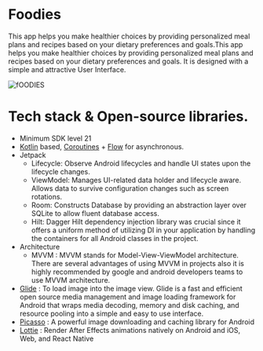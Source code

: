 # Foodies
 This app helps you make healthier choices by providing personalized meal plans and recipes based on your dietary preferences and goals.This app helps you make healthier choices by providing personalized meal plans and recipes based on your dietary preferences and goals. It is designed with a simple and attractive User Interface. 

 
 ![fOODIES](https://user-images.githubusercontent.com/87520905/230575152-3eee5a08-a6d4-47de-b80a-d12ede1993eb.png)
 
# Tech stack & Open-source libraries. 
- Minimum SDK level 21
- [Kotlin](https://kotlinlang.org/) based, [Coroutines](https://developer.android.com/kotlin/coroutines) + [Flow](https://kotlinlang.org/api/kotlinx.coroutines/kotlinx-coroutines-core/kotlinx.coroutines.flow/) for asynchronous.
- Jetpack
  - Lifecycle: Observe Android lifecycles and handle UI states upon the lifecycle changes.
  - ViewModel: Manages UI-related data holder and lifecycle aware. Allows data to survive configuration changes such as screen rotations.
  - Room: Constructs Database by providing an abstraction layer over SQLite to allow fluent database access.
  - Hilt: Dagger Hilt dependency injection library was crucial since it offers a uniform method of utilizing DI in your application by handling the containers for all Android classes in the project.
-  Architecture 
   - MVVM : MVVM stands for Model-View-ViewModel architecture. There are several advantages of using MVVM in projects also it is highly recommended by google and android developers teams to use MVVM architecture.
- [Glide](https://github.com/bumptech/glide) : To load image into the image view. Glide is a fast and efficient open source media management and image loading framework for Android that wraps media decoding, memory and disk caching, and resource pooling into a simple and easy to use interface.
- [Picasso](https://github.com/square/picasso) : A powerful image downloading and caching library for Android
- [Lottie](https://github.com/airbnb/lottie-android) : Render After Effects animations natively on Android and iOS, Web, and React Native

